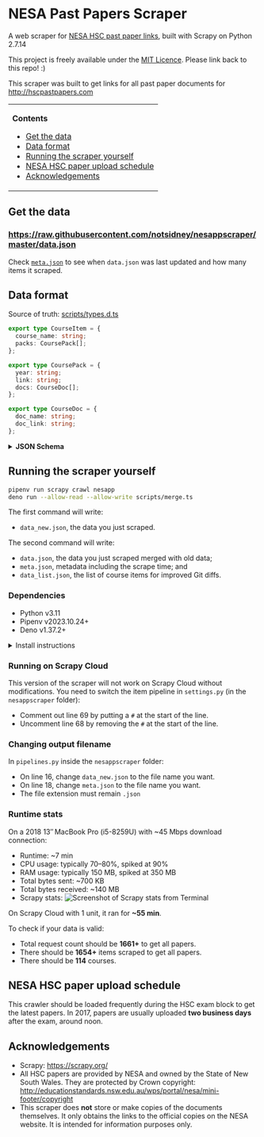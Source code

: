# NESA Past Papers Scraper

A web scraper for
[NESA HSC past paper links](http://educationstandards.nsw.edu.au/wps/portal/nesa/11-12/Understanding-the-curriculum/resources/hsc-exam-papers),
built with Scrapy on Python 2.7.14

This project is freely available under the [MIT Licence](https://github.com/notsidney/nesappscraper/blob/master/LICENSE).
Please link back to this repo! :)

This scraper was built to get links for all past paper documents for
http://hscpastpapers.com

<table>
<td>

**Contents**

- [Get the data](#get-the-data)
- [Data format](#data-format)
- [Running the scraper yourself](#running-the-scraper-yourself)
- [NESA HSC paper upload schedule](#nesa-hsc-paper-upload-schedule)
- [Acknowledgements](#acknowledgements)

</td>
</table>

## Get the data

### https://raw.githubusercontent.com/notsidney/nesappscraper/master/data.json

Check [`meta.json`](https://raw.githubusercontent.com/notsidney/nesappscraper/master/meta.json)
to see when `data.json` was last updated and how many items it scraped.

## Data format

Source of truth: [scripts/types.d.ts](./scripts/types.d.ts)

```ts
export type CourseItem = {
  course_name: string;
  packs: CoursePack[];
};

export type CoursePack = {
  year: string;
  link: string;
  docs: CourseDoc[];
};

export type CourseDoc = {
  doc_name: string;
  doc_link: string;
};
```

<details>
<summary><b>JSON Schema</b></summary>

Note: Each course_item is collapsed into one line.

```javascript
{
    "type": "array",
    "items": {
        "object": "course_item",
        "type": "object",
        "properties": {
            "course_name": { "type": "string" },
            "packs": {
                "type": "array",
                "items": {
                    "object": "exam_pack_item"
                    "type": "object",
                    "properties": {
                        "docs": {
                            "type": "array",
                            "items": {
                                "object": "doc_item",
                                "type": "object",
                                "properties": {
                                    "doc_name": { "type": "string" },
                                    "doc_link": { "type": "string" }
                                }
                            }
                        }
                        "link": { "type": "string" },
                        "year": { "type": "number" }
                    }
                }
            }
        }
    }
}
```

### Description

- The first level is an array of `course_item` objects.
- `course_item` is an object for each HSC course and each object contains:
  - `course_name`, a string containing the course name and
  - `packs`, an array of `exam_pack_item` objects.
- `exam_pack_item` is an object for each year there are documents available for
  each course. Each object contains:
  - `docs`, an array of `doc_item` objects,
  - `link`, a string containing the link to the exam pack, and
  - `year`, a number storing the year of the exam pack.
- `doc_item` is an object for each document within each exam pack. Each object
  contains:
  - `doc_name`, a string containing the name of the document and
  - `doc_link`, a string containing the link to the PDF document.

</details>

## Running the scraper yourself

```sh
pipenv run scrapy crawl nesapp
deno run --allow-read --allow-write scripts/merge.ts
```

The first command will write:

- `data_new.json`, the data you just scraped.

The second command will write:

- `data.json`, the data you just scraped merged with old data;
- `meta.json`, metadata including the scrape time; and
- `data_list.json`, the list of course items for improved Git diffs.

### Dependencies

- Python v3.11
- Pipenv v2023.10.24+
- Deno v1.37.2+

<details>
<summary>Install instructions</summary>

1. Download and install Python 3.11
   - macOS, using Homebrew: `brew install python`
   - Windows: https://www.python.org/downloads/
2. Download and install pipenv. Instructions:
   https://pipenv.pypa.io/en/latest/
3. Download and install Deno. Instructions:
   https://docs.deno.com/runtime/manual
4. Clone this repo or download ZIP using the green button above.
   - ![Image of button](https://i.imgur.com/HEa7joN.png)
5. Open the directory of the cloned or downloaded repo.
6. Install Scrapy and other dependencies using pipenv, making sure it’s using
   Python 3.11: `pipenv install`

</details>

### Running on Scrapy Cloud

This version of the scraper will not work on Scrapy Cloud without modifications.
You need to switch the item pipeline in `settings.py`
(in the `nesappscraper` folder):

- Comment out line 69 by putting a `#` at the start of the line.
- Uncomment line 68 by removing the `#` at the start of the line.

### Changing output filename

In `pipelines.py` inside the `nesappscraper` folder:

- On line 16, change `data_new.json` to the file name you want.
- On line 18, change `meta.json` to the file name you want.
- The file extension must remain `.json`

### Runtime stats

On a 2018 13″ MacBook Pro (i5-8259U) with ~45 Mbps download connection:

- Runtime: ~7 min
- CPU usage: typically 70–80%, spiked at 90%
- RAM usage: typically 150 MB, spiked at 350 MB
- Total bytes sent: ~700 KB
- Total bytes received: ~140 MB
- Scrapy stats: ![Screenshot of Scrapy stats from Terminal](https://imgur.com/QqIoCXe.png)

On Scrapy Cloud with 1 unit, it ran for **~55 min**.

To check if your data is valid:

- Total request count should be **1661+** to get all papers.
- There should be **1654+** items scraped to get all papers.
- There should be **114** courses.

## NESA HSC paper upload schedule

This crawler should be loaded frequently during the HSC exam block to get the
latest papers. In 2017, papers are usually uploaded **two business days** after
the exam, around noon.

## Acknowledgements

- Scrapy: https://scrapy.org/
- All HSC papers are provided by NESA and owned by the State of New South Wales.
  They are protected by Crown copyright:
  http://educationstandards.nsw.edu.au/wps/portal/nesa/mini-footer/copyright
- This scraper does **not** store or make copies of the documents themselves.
  It only obtains the links to the official copies on the NESA website.
  It is intended for information purposes only.
